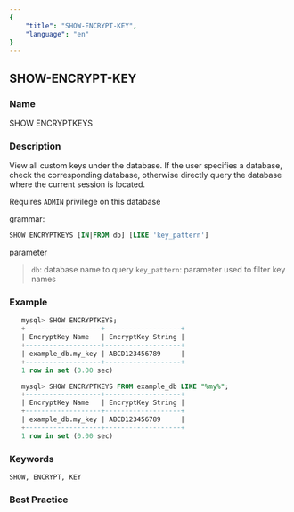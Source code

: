 ```yaml
---
{
    "title": "SHOW-ENCRYPT-KEY",
    "language": "en"
}
---
```


<!--
Licensed to the Apache Software Foundation (ASF) under one
or more contributor license agreements.  See the NOTICE file
distributed with this work for additional information
regarding copyright ownership.  The ASF licenses this file
to you under the Apache License, Version 2.0 (the
"License"); you may not use this file except in compliance
with the License.  You may obtain a copy of the License at

  http://www.apache.org/licenses/LICENSE-2.0

Unless required by applicable law or agreed to in writing,
software distributed under the License is distributed on an
"AS IS" BASIS, WITHOUT WARRANTIES OR CONDITIONS OF ANY
KIND, either express or implied.  See the License for the
specific language governing permissions and limitations
under the License.
-->

## SHOW-ENCRYPT-KEY

### Name

SHOW ENCRYPTKEYS

### Description

View all custom keys under the database. If the user specifies a database, check the corresponding database, otherwise directly query the database where the current session is located.

Requires `ADMIN` privilege on this database

grammar:

```sql
SHOW ENCRYPTKEYS [IN|FROM db] [LIKE 'key_pattern']
```

parameter

>`db`: database name to query
>`key_pattern`: parameter used to filter key names

### Example

 ```sql
    mysql> SHOW ENCRYPTKEYS;
    +-------------------+-------------------+
    | EncryptKey Name   | EncryptKey String |
    +-------------------+-------------------+
    | example_db.my_key | ABCD123456789     |
    +-------------------+-------------------+
    1 row in set (0.00 sec)

    mysql> SHOW ENCRYPTKEYS FROM example_db LIKE "%my%";
    +-------------------+-------------------+
    | EncryptKey Name   | EncryptKey String |
    +-------------------+-------------------+
    | example_db.my_key | ABCD123456789     |
    +-------------------+-------------------+
    1 row in set (0.00 sec)
 ```

### Keywords

    SHOW, ENCRYPT, KEY

### Best Practice

